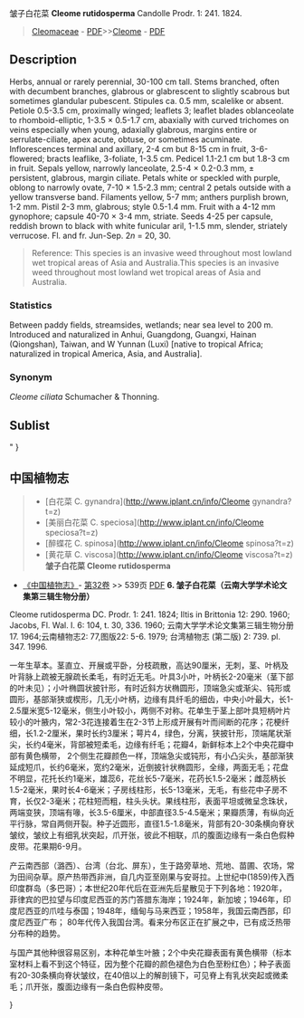 皱子白花菜 **Cleome rutidosperma** Candolle Prodr. 1: 241. 1824.

> [Cleomaceae](http://www.iplant.cn/info/Cleomaceae?t=foc) - [PDF](http://www.iplant.cn/foc/pdf/Cleomaceae.pdf)>>[Cleome](http://www.iplant.cn/info/Cleome?t=foc) - [PDF](http://www.iplant.cn/foc/pdf/Cleome.pdf)

## Description

Herbs, annual or rarely perennial, 30-100 cm tall. Stems branched, often with decumbent branches, glabrous or glabrescent to slightly scabrous but sometimes glandular pubescent. Stipules ca. 0.5 mm, scalelike or absent. Petiole 0.5-3.5 cm, proximally winged; leaflets 3; leaflet blades oblanceolate to rhomboid-elliptic, 1-3.5 × 0.5-1.7 cm, abaxially with curved trichomes on veins especially when young, adaxially glabrous, margins entire or serrulate-ciliate, apex acute, obtuse, or sometimes acuminate. Inflorescences terminal and axillary, 2-4 cm but 8-15 cm in fruit, 3-6-flowered; bracts leaflike, 3-foliate, 1-3.5 cm. Pedicel 1.1-2.1 cm but 1.8-3 cm in fruit. Sepals yellow, narrowly lanceolate, 2.5-4 × 0.2-0.3 mm, ± persistent, glabrous, margin ciliate. Petals white or speckled with purple, oblong to narrowly ovate, 7-10 × 1.5-2.3 mm; central 2 petals outside with a yellow transverse band. Filaments yellow, 5-7 mm; anthers purplish brown, 1-2 mm. Pistil 2-3 mm, glabrous; style 0.5-1.4 mm. Fruit with a 4-12 mm gynophore; capsule 40-70 × 3-4 mm, striate. Seeds 4-25 per capsule, reddish brown to black with white funicular aril, 1-1.5 mm, slender, striately verrucose. Fl. and fr. Jun-Sep. 2*n* = 20, 30.
> Reference: 
> This species is an invasive weed throughout most lowland wet tropical areas of Asia and Australia.This species is an invasive weed throughout most lowland wet tropical areas of Asia and Australia.

### Statistics
Between paddy fields, streamsides, wetlands; near sea level to 200 m. Introduced and naturalized in Anhui, Guangdong, Guangxi, Hainan (Qiongshan), Taiwan, and W Yunnan (Luxi) [native to tropical Africa; naturalized in tropical America, Asia, and Australia].

### Synonym
*Cleome ciliata* Schumacher & Thonning.

## Sublist
"
}

## 中国植物志

> * [白花菜  C.  gynandra](http://www.iplant.cn/info/Cleome gynandra?t=z)
> * [美丽白花菜  C.  speciosa](http://www.iplant.cn/info/Cleome speciosa?t=z)
> * [醉蝶花  C.  spinosa](http://www.iplant.cn/info/Cleome spinosa?t=z)
> * [黄花草  C.  viscosa](http://www.iplant.cn/info/Cleome viscosa?t=z)
**皱子白花菜 Cleome rutidosperma**

* [《中国植物志》](http://www.iplant.cn/frps)- [第32卷](http://www.iplant.cn/frps/vol/32) >> 539页 [PDF](http://www.iplant.cn/frps/pdf/32/539b.pdf)
**6. 皱子白花菜（云南大学学术论文集第三辑生物分册）**

Cleome rutidosperma DC. Prodr. 1: 241. 1824; Iltis in Brittonia 12: 290. 1960; Jacobs, Fl. Wal. I. 6: 104, t. 30, 336. 1960; 云南大学学术论文集第三辑生物分册17. 1964;云南植物志2: 77,图版22: 5-6. 1979; 台湾植物志 (第二版) 2: 739. pl. 347. 1996.

一年生草本。茎直立、开展或平卧，分枝疏散，高达90厘米，无刺，茎、叶柄及叶背脉上疏被无腺疏长柔毛，有时近无毛。叶具3小叶，叶柄长2-20毫米（茎下部的叶未见）；小叶椭圆状披针形，有时近斜方状椭圆形，顶端急尖或渐尖、钝形或圆形，基部渐狭或楔形，几无小叶柄，边缘有具纤毛的细齿，中央小叶最大，长1-2.5厘米宽5-12毫米，侧生小叶较小，两侧不对称。花单生于茎上部叶具短柄叶片较小的叶腋内，常2-3花连接着生在2-3节上形成开展有叶而间断的花序；花梗纤细，长1.2-2厘米，果时长约3厘米；萼片4，绿色，分离，狭披针形，顶端尾状渐尖，长约4毫米，背部被短柔毛，边缘有纤毛；花瓣4，新鲜标本上2个中央花瓣中部有黄色横带， 2个侧生花瓣颜色一样，顶端急尖或钝形，有小凸尖头，基部渐狭延成短爪，长约6毫米，宽约2毫米，近倒披针状椭圆形，全缘，两面无毛；花盘不明显，花托长约1毫米，雄蕊6，花丝长5-7毫米，花药长1.5-2毫米；雌蕊柄长1.5-2毫米，果时长4-6毫米；子房线柱形，长5-13毫米，无毛，有些花中子房不育，长仅2-3毫米；花柱短而粗，柱头头状。果线柱形，表面平坦或微呈念珠状，两端变狭，顶端有喙，长3.5-6厘米，中部直径3.5-4.5毫米；果瓣质薄，有纵向近平行脉，常自两侧开裂。种子近圆形，直径1.5-1.8毫米，背部有20-30条横向脊状皱纹，皱纹上有细乳状突起，爪开张，彼此不相联，爪的腹面边缘有一条白色假种皮带。花果期6-9月。

产云南西部（潞西）、台湾（台北、屏东），生于路旁草地、荒地、苗圃、农场，常为田间杂草。原产热带西非洲，自几内亚至刚果与安哥拉。上世纪中(1859)传入西印度群岛（多巴哥）；本世纪20年代后在亚洲先后星散见于下列各地：1920年，菲律宾的巴拉望与印度尼西亚的苏门答腊东海岸；1924年，新加坡；1946年，印度尼西亚的爪哇与泰国；1948年，缅甸与马来西亚；1958年，我国云南西部，印度尼西亚广布； 80年代传入我国台湾。看来分布区正在扩展之中，已有成泛热带分布种的趋势。

与国产其他种很容易区别，本种花单生叶腋；2个中央花瓣表面有黄色横带（标本室材料上看不到这个特征，因为整个花瓣的颜色褪色为白色至粉红色）；种子表面有20-30条横向脊状皱纹，在40倍以上的解剖镜下，可见脊上有乳状突起或微柔毛；爪开张，腹面边缘有一条白色假种皮带。

}